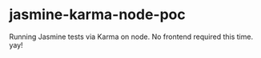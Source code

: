 # jasmine-karma-node-poc
Running Jasmine tests via Karma on node. No frontend required this time. yay!
